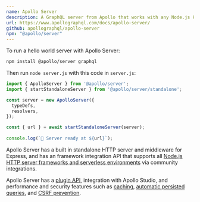 ```yaml
---
name: Apollo Server
description: A GraphQL server from Apollo that works with any Node.js HTTP framework
url: https://www.apollographql.com/docs/apollo-server/
github: apollographql/apollo-server
npm: "@apollo/server"
---
```


To run a hello world server with Apollo Server:

```bash
npm install @apollo/server graphql
```

Then run `node server.js` with this code in `server.js`:

```js
import { ApolloServer } from '@apollo/server';
import { startStandaloneServer } from '@apollo/server/standalone';

const server = new ApolloServer({
  typeDefs,
  resolvers,
});

const { url } = await startStandaloneServer(server);
  
console.log(`🚀 Server ready at ${url}`);
```

Apollo Server has a built in standalone HTTP server and middleware for Express, and has an framework integration API that supports all [Node.js HTTP server frameworks and serverless environments](https://www.apollographql.com/docs/apollo-server/integrations/integration-index) via community integrations.

Apollo Server has a [plugin API](https://www.apollographql.com/docs/apollo-server/integrations/plugins), integration with Apollo Studio, and performance and security features such as [caching](https://www.apollographql.com/docs/apollo-server/performance/caching/), [automatic persisted queries](https://www.apollographql.com/docs/apollo-server/performance/apq/), and [CSRF prevention](https://www.apollographql.com/docs/apollo-server/security/cors#preventing-cross-site-request-forgery-csrf).
